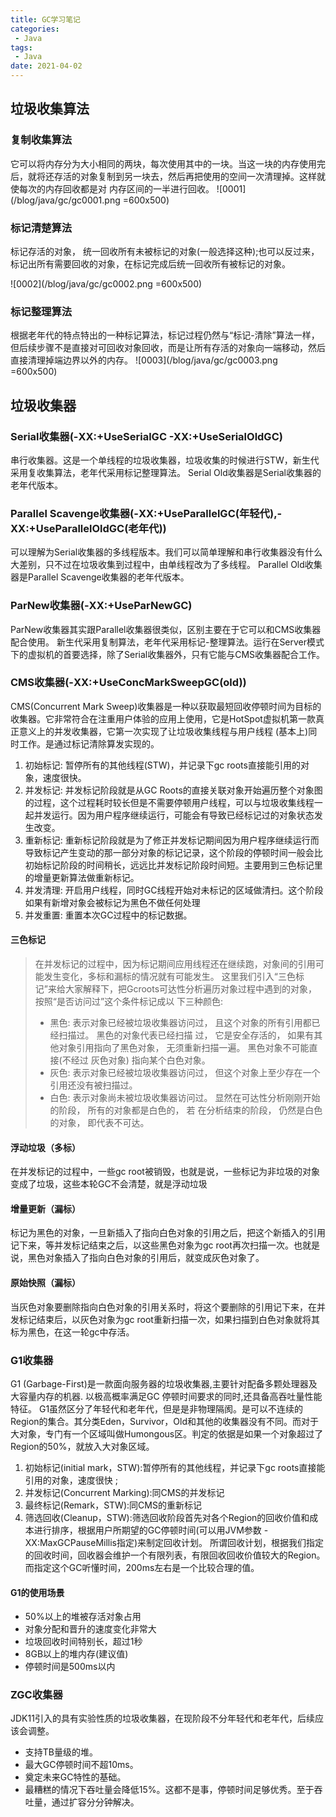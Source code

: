 ```yaml
---
title: GC学习笔记
categories: 
 - Java
tags:
 - Java
date: 2021-04-02
---
```


## 垃圾收集算法
### 复制收集算法
它可以将内存分为大小相同的两块，每次使用其中的一块。当这一块的内存使用完后，就将还存活的对象复制到另一块去，然后再把使用的空间一次清理掉。这样就使每次的内存回收都是对
内存区间的一半进行回收。 
![0001](/blog/java/gc/gc0001.png =600x500)

### 标记清楚算法
标记存活的对象， 统一回收所有未被标记的对象(一般选择这种);也可以反过来，标记出所有需要回收的对象，在标记完成后统一回收所有被标记的对象。 

![0002](/blog/java/gc/gc0002.png =600x500)

### 标记整理算法
根据老年代的特点特出的一种标记算法，标记过程仍然与“标记-清除”算法一样，但后续步骤不是直接对可回收对象回收，而是让所有存活的对象向一端移动，然后直接清理掉端边界以外的内存。 
![0003](/blog/java/gc/gc0003.png =600x500)

## 垃圾收集器
### Serial收集器(-XX:+UseSerialGC -XX:+UseSerialOldGC)
串行收集器。这是一个单线程的垃圾收集器，垃圾收集的时候进行STW，新生代采用复收集算法，老年代采用标记整理算法。 
Serial Old收集器是Serial收集器的老年代版本。

### Parallel Scavenge收集器(-XX:+UseParallelGC(年轻代),-XX:+UseParallelOldGC(老年代))
可以理解为Serial收集器的多线程版本。我们可以简单理解和串行收集器没有什么大差别，只不过在垃圾收集到过程中，由单线程改为了多线程。 
Parallel Old收集器是Parallel Scavenge收集器的老年代版本。

### ParNew收集器(-XX:+UseParNewGC)
ParNew收集器其实跟Parallel收集器很类似，区别主要在于它可以和CMS收集器配合使用。 新生代采用复制算法，老年代采用标记-整理算法。运行在Server模式下的虚拟机的首要选择，除了Serial收集器外，只有它能与CMS收集器配合工作。

### CMS收集器(-XX:+UseConcMarkSweepGC(old))
CMS(Concurrent Mark Sweep)收集器是一种以获取最短回收停顿时间为目标的收集器。它非常符合在注重用户体验的应用上使用，它是HotSpot虚拟机第一款真正意义上的并发收集器，它第一次实现了让垃圾收集线程与用户线程 (基本上)同时工作。是通过标记清除算发实现的。
1. 初始标记: 暂停所有的其他线程(STW)，并记录下gc roots直接能引用的对象，速度很快。
2. 并发标记: 并发标记阶段就是从GC Roots的直接关联对象开始遍历整个对象图的过程，这个过程耗时较长但是不需要停顿用户线程，可以与垃圾收集线程一起并发运行。因为用户程序继续运行，可能会有导致已经标记过的对象状态发生改变。
3. 重新标记: 重新标记阶段就是为了修正并发标记期间因为用户程序继续运行而导致标记产生变动的那一部分对象的标记记录，这个阶段的停顿时间一般会比初始标记阶段的时间稍长，远远比并发标记阶段时间短。主要用到三色标记里的增量更新算法做重新标记。
4. 并发清理: 开启用户线程，同时GC线程开始对未标记的区域做清扫。这个阶段如果有新增对象会被标记为黑色不做任何处理
5. 并发重置: 重置本次GC过程中的标记数据。


#### 三色标记
> 在并发标记的过程中，因为标记期间应用线程还在继续跑，对象间的引用可能发生变化，多标和漏标的情况就有可能发生。 这里我们引入“三色标记”来给大家解释下，把Gcroots可达性分析遍历对象过程中遇到的对象， 按照“是否访问过”这个条件标记成以 下三种颜色:
> * 黑色: 表示对象已经被垃圾收集器访问过， 且这个对象的所有引用都已经扫描过。 黑色的对象代表已经扫描 过， 它是安全存活的， 如果有其他对象引用指向了黑色对象， 无须重新扫描一遍。 黑色对象不可能直接(不经过 灰色对象) 指向某个白色对象。
> * 灰色: 表示对象已经被垃圾收集器访问过， 但这个对象上至少存在一个引用还没有被扫描过。
> * 白色: 表示对象尚未被垃圾收集器访问过。 显然在可达性分析刚刚开始的阶段， 所有的对象都是白色的， 若 在分析结束的阶段， 仍然是白色的对象， 即代表不可达。

#### 浮动垃圾（多标）
在并发标记的过程中，一些gc root被销毁，也就是说，一些标记为非垃圾的对象变成了垃圾，这些本轮GC不会清楚，就是浮动垃圾

#### 增量更新（漏标）
标记为黑色的对象，一旦新插入了指向白色对象的引用之后，把这个新插入的引用记下来，等并发标记结束之后，以这些黑色对象为gc root再次扫描一次。也就是说，黑色对象插入了指向白色对象的引用后，就变成灰色对象了。

#### 原始快照（漏标）
当灰色对象要删除指向白色对象的引用关系时，将这个要删除的引用记下来，在并发标记结束后，以灰色对象为gc root重新扫描一次，如果扫描到白色对象就将其标为黑色，在这一轮gc中存活。



### G1收集器
G1 (Garbage-First)是一款面向服务器的垃圾收集器,主要针对配备多颗处理器及大容量内存的机器. 以极高概率满足GC 停顿时间要求的同时,还具备高吞吐量性能特征。
G1虽然区分了年轻代和老年代，但是是非物理隔阂。是可以不连续的Region的集合。其分类Eden，Survivor，Old和其他的收集器没有不同。而对于大对象，专门有一个区域叫做Humongous区。判定的依据是如果一个对象超过了Region的50%，就放入大对象区域。
1. 初始标记(initial mark，STW):暂停所有的其他线程，并记录下gc roots直接能引用的对象，速度很快 ;  
2. 并发标记(Concurrent Marking):同CMS的并发标记
3. 最终标记(Remark，STW):同CMS的重新标记 
4. 筛选回收(Cleanup，STW):筛选回收阶段首先对各个Region的回收价值和成本进行排序，根据用户所期望的GC停顿时间(可以用JVM参数 -XX:MaxGCPauseMillis指定)来制定回收计划。 
所谓回收计划，根据我们指定的回收时间，回收器会维护一个有限列表，有限回收回收价值较大的Region。而指定这个GC听懂时间，200ms左右是一个比较合理的值。

#### G1的使用场景
* 50%以上的堆被存活对象占用
* 对象分配和晋升的速度变化非常大 
* 垃圾回收时间特别长，超过1秒
* 8GB以上的堆内存(建议值)
* 停顿时间是500ms以内

### ZGC收集器

JDK11引入的具有实验性质的垃圾收集器，在现阶段不分年轻代和老年代，后续应该会调整。
* 支持TB量级的堆。
* 最大GC停顿时间不超10ms。
* 奠定未来GC特性的基础。
* 最糟糕的情况下吞吐量会降低15%。这都不是事，停顿时间足够优秀。至于吞吐量，通过扩容分分钟解决。
